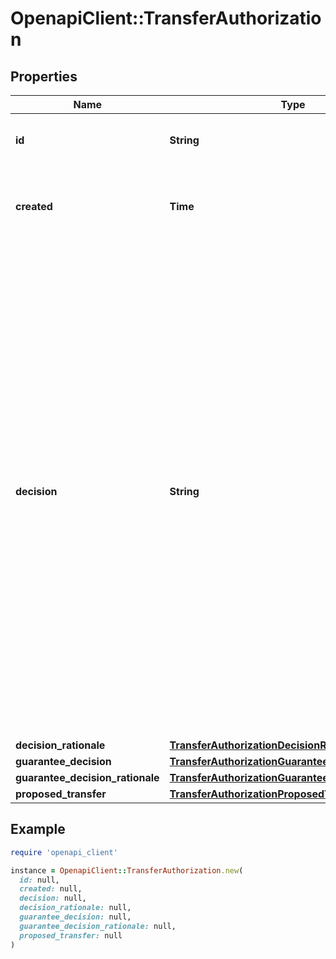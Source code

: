 # OpenapiClient::TransferAuthorization

## Properties

| Name | Type | Description | Notes |
| ---- | ---- | ----------- | ----- |
| **id** | **String** | Plaid’s unique identifier for a transfer authorization. |  |
| **created** | **Time** | The datetime representing when the authorization was created, in the format &#x60;2006-01-02T15:04:05Z&#x60;. |  |
| **decision** | **String** |  A decision regarding the proposed transfer.  &#x60;approved&#x60; – The proposed transfer has received the end user&#39;s consent and has been approved for processing. Plaid has also reviewed the proposed transfer and has approved it for processing.   &#x60;permitted&#x60; – Plaid was unable to fetch the information required to approve or decline the proposed transfer. You may proceed with the transfer, but further review is recommended. Plaid is awaiting further instructions from the client.  &#x60;declined&#x60; – Plaid reviewed the proposed transfer and declined processing. Refer to the &#x60;code&#x60; field in the &#x60;decision_rationale&#x60; object for details. |  |
| **decision_rationale** | [**TransferAuthorizationDecisionRationale**](TransferAuthorizationDecisionRationale.md) |  |  |
| **guarantee_decision** | [**TransferAuthorizationGuaranteeDecision**](TransferAuthorizationGuaranteeDecision.md) |  |  |
| **guarantee_decision_rationale** | [**TransferAuthorizationGuaranteeDecisionRationale**](TransferAuthorizationGuaranteeDecisionRationale.md) |  |  |
| **proposed_transfer** | [**TransferAuthorizationProposedTransfer**](TransferAuthorizationProposedTransfer.md) |  |  |

## Example

```ruby
require 'openapi_client'

instance = OpenapiClient::TransferAuthorization.new(
  id: null,
  created: null,
  decision: null,
  decision_rationale: null,
  guarantee_decision: null,
  guarantee_decision_rationale: null,
  proposed_transfer: null
)
```

